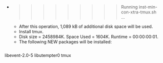 * >>>>>>>>> Running inst-min-con-xtra-tmux.sh ...
  * After this operation, 1,089 kB of additional disk space will be used.
  * Install tmux.
  * Disk size = 2458984K. Space Used = 1604K. Runtime = 00:00:00:01.
  * The following NEW packages will be installed:
  ```bash
libevent-2.0-5 libutempter0 tmux
  ```
